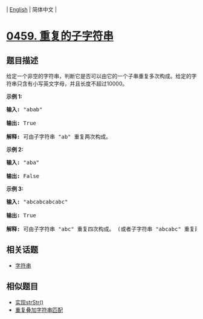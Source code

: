 
| [English](README_EN.md) | 简体中文 |
# [0459. 重复的子字符串](https://leetcode-cn.com/problems/repeated-substring-pattern/)
## 题目描述
<p>给定一个非空的字符串，判断它是否可以由它的一个子串重复多次构成。给定的字符串只含有小写英文字母，并且长度不超过10000。</p>

<p><strong>示例 1:</strong></p>

<pre>
<strong>输入:</strong> &quot;abab&quot;

<strong>输出:</strong> True

<strong>解释:</strong> 可由子字符串 &quot;ab&quot; 重复两次构成。
</pre>

<p><strong>示例 2:</strong></p>

<pre>
<strong>输入:</strong> &quot;aba&quot;

<strong>输出:</strong> False
</pre>

<p><strong>示例 3:</strong></p>

<pre>
<strong>输入:</strong> &quot;abcabcabcabc&quot;

<strong>输出:</strong> True

<strong>解释:</strong> 可由子字符串 &quot;abc&quot; 重复四次构成。 (或者子字符串 &quot;abcabc&quot; 重复两次构成。)
</pre>

## 相关话题
- [字符串](https://leetcode-cn.com/tag/string)
## 相似题目
- [实现strStr()](../implement-strstr/README.md)
- [重复叠加字符串匹配](../repeated-string-match/README.md)
